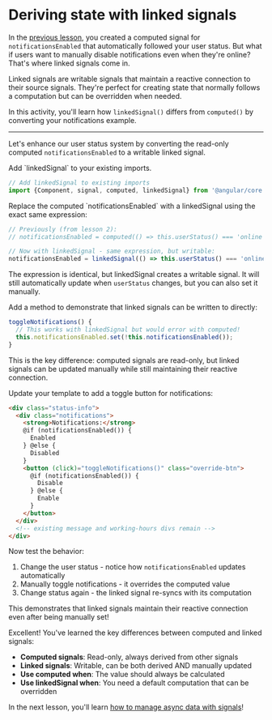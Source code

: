 # Deriving state with linked signals

In the [previous lesson](/tutorials/signals/2-deriving-state-with-computed-signals), you created a computed signal for `notificationsEnabled` that automatically followed your user status. But what if users want to manually disable notifications even when they're online? That's where linked signals come in.

Linked signals are writable signals that maintain a reactive connection to their source signals. They're perfect for creating state that normally follows a computation but can be overridden when needed.

In this activity, you'll learn how `linkedSignal()` differs from `computed()` by converting your notifications example.

<hr />

Let's enhance our user status system by converting the read-only computed `notificationsEnabled` to a writable linked signal.

<docs-workflow>

<docs-step title="Import linkedSignal function">
Add `linkedSignal` to your existing imports.

```ts
// Add linkedSignal to existing imports  
import {Component, signal, computed, linkedSignal} from '@angular/core';
```

</docs-step>

<docs-step title="Convert computed to linkedSignal with the same expression">
Replace the computed `notificationsEnabled` with a linkedSignal using the exact same expression:

```ts
// Previously (from lesson 2):
// notificationsEnabled = computed(() => this.userStatus() === 'online');

// Now with linkedSignal - same expression, but writable:
notificationsEnabled = linkedSignal(() => this.userStatus() === 'online');
```

The expression is identical, but linkedSignal creates a writable signal. It will still automatically update when `userStatus` changes, but you can also set it manually.
</docs-step>

<docs-step title="Add a method to manually toggle notifications">
Add a method to demonstrate that linked signals can be written to directly:

```ts
toggleNotifications() {
  // This works with linkedSignal but would error with computed!
  this.notificationsEnabled.set(!this.notificationsEnabled());
}
```

This is the key difference: computed signals are read-only, but linked signals can be updated manually while still maintaining their reactive connection.
</docs-step>

<docs-step title="Update the template to show manual control">
Update your template to add a toggle button for notifications:

```html
<div class="status-info">
  <div class="notifications">
    <strong>Notifications:</strong> 
    @if (notificationsEnabled()) {
      Enabled
    } @else {
      Disabled
    }
    <button (click)="toggleNotifications()" class="override-btn">
      @if (notificationsEnabled()) {
        Disable
      } @else {
        Enable
      }
    </button>
  </div>
  <!-- existing message and working-hours divs remain -->
</div>
```

</docs-step>

<docs-step title="Observe the reactive behavior">
Now test the behavior:

1. Change the user status - notice how `notificationsEnabled` updates automatically
2. Manually toggle notifications - it overrides the computed value
3. Change status again - the linked signal re-syncs with its computation

This demonstrates that linked signals maintain their reactive connection even after being manually set!
</docs-step>

</docs-workflow>

Excellent! You've learned the key differences between computed and linked signals:

- **Computed signals**: Read-only, always derived from other signals
- **Linked signals**: Writable, can be both derived AND manually updated
- **Use computed when**: The value should always be calculated
- **Use linkedSignal when**: You need a default computation that can be overridden

In the next lesson, you'll learn [how to manage async data with signals](/tutorials/signals/4-managing-async-data-with-signals)!
